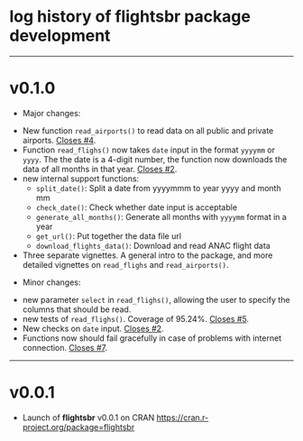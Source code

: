 # log history of flightsbr package development

-------------------------------------------------------

# v0.1.0

* Major changes:
- New function `read_airports()` to read data on all public and private airports. [Closes #4](https://github.com/ipeaGIT/flightsbr/issues/4).
- Function `read_flighs()` now takes `date` input in the format `yyyymm` or `yyyy`. The the date is a 4-digit number, the function now downloads the data of all months in that year. [Closes #2](https://github.com/ipeaGIT/flightsbr/issues/1).
- new internal support functions:
  - `split_date()`: Split a date from yyyymmm to year yyyy and month mm
  - `check_date()`: Check whether date input is acceptable
  - `generate_all_months()`: Generate all months with `yyyymm` format in a year
  - `get_url()`: Put together the data file url
  - `download_flights_data()`: Download and read ANAC flight data
- Three separate vignettes. A general intro to the package, and more detailed vignettes on `read_flighs` and `read_airports()`.

* Minor changes:
- new parameter `select` in `read_flighs()`, allowing the user to specify the columns that should be read.
- new tests of `read_flighs()`. Coverage of 95.24%. [Closes #5](https://github.com/ipeaGIT/flightsbr/issues/5).
- New checks on `date` input. [Closes #2](https://github.com/ipeaGIT/flightsbr/issues/2).
- Functions now should fail gracefully in case of problems with internet connection. [Closes #7](https://github.com/ipeaGIT/flightsbr/issues/7).


-------------------------------------------------------

# v0.0.1

* Launch of **flightsbr** v0.0.1 on CRAN https://cran.r-project.org/package=flightsbr
